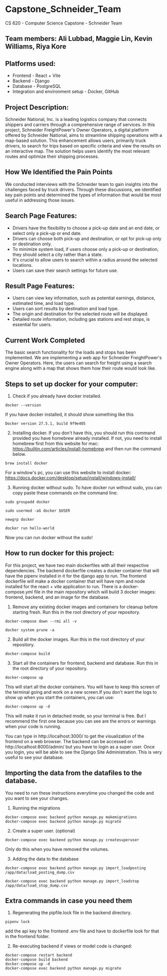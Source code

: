 # Capstone_Schneider_Team
CS 620 - Computer Science Capstone - Schneider Team
## Team members: Ali Lubbad, Maggie Lin, Kevin Williams, Riya Kore

## Platforms used:
- Frontend - React + Vite
- Backend - Django
- Database - PostgreSQL
- Integration and environment setup - Docker, GitHub

## Project Description:
Schneider National, Inc. is a leading logistics company that connects shippers and carriers through a comprehensive range of services. In this project, Schneider FreightPower's Owner Operators, a digital platform offered by Schneider National, aims to streamline shipping operations with a map-based solution. This enhancement allows users, primarily truck drivers, to search for trips based on specific criteria and view the results on an interactive map. The solution helps users identify the most relevant routes and optimize their shipping processes.

## How We Identified the Pain Points
We conducted interviews with the Schneider team to gain insights into the challenges faced by truck drivers. Through these discussions, we identified key pain points and determined the types of information that would be most useful in addressing those issues.

## Search Page Features:
- Drivers have the flexibility to choose a pick-up date and an end date, or select only a pick-up or end date.
- Drivers can choose both pick-up and destination, or opt for pick-up only or destination only.
- To minimize system load, if users choose only a pick-up or destination, they should select a city rather than a state.
- It's crucial to allow users to search within a radius around the selected locations.
- Users can save their search settings for future use.

## Result Page Features:
- Users can view key information, such as potential earnings, distance, estimated time, and load type.
- Users can sort results by destination and load type.
- The origin and destination for the selected route will be displayed.
- Detailed route information, including gas stations and rest stops, is essential for users.

## Current Work Completed
The basic search functionality for the loads and stops has been implemented.
We are implementing a web app for Schneider FreightPower's Owner Operators. Here, the users can search for freight using a search engine along with a map that shows them how their route would look like.

## Steps to set up docker for your computer:
1. Check if you already have docker installed.
```console
docker --version
```
If you have docker installed, it should show something like this
```console
Docker version 27.5.1, build 9f9e405
```
2. Installing docker.
If you don't have this, you should run this command provided you have homebrew already installed. If not, you need to install homebrew first from this website for mac: https://builtin.com/articles/install-homebrew and then run the command below.
```console
brew install docker
```
For a window's pc, you can use this website to install docker: https://docs.docker.com/desktop/setup/install/windows-install/

3. Running docker without sudo.
To have docker run without sudo, you can copy paste these commands on the command line:
```console
sudo groupadd docker
```
```console
sudo usermod -aG docker $USER
```
```console
newgrp docker
```
```console
docker run hello-world
```
Now you can run docker without the sudo!

## How to run docker for this project:

For this project, we have two main dockerfiles with all their respective dependencies. The backend dockerfile creates a docker container that will have the pipenv installed in it for the django app to run. The frontend dockerfile will make a docker container that will have npm and node installed for the react + vite application to run. There is a docker-compose.yml file in the main repository which will build 3 docker images: frontend, backend, and an image for the database.

1. Remove any existing docker images and containers for cleanup before starting fresh. Run this in the root directory of your repository. 
```console
docker-compose down --rmi all -v
```
```console
docker system prune -a
```

2. Build all the docker images. Run this in the root directory of your repository.
```console
docker-compose build
```

3. Start all the containers for frontend, backend and database. Run this in the root directory of your repository.
```console
docker-compose up
```
This will start all the docker containers. You will have to keep this screen of the terminal going and work on a new screen.If you don't want the logs to show up when you start the containers, you can use:
```console
docker-compose up -d
```
This will make it run in detached mode, so your terminal is free. But I recommend the first one because you can see are the errors or warnings when your code is running.

You can type in http://localhost:3000/ to get the visualization of the frontend on a web browser. The backend can be accessed on http://localhost:8000/admin/ but you have to login as a super user. Once you login, you will be able to see the Django Site Administration. This is very useful to see your database. 

## Importing the data from the datafiles to the database.

You need to run these instructions everytime you changed the code and you want to see your changes.

1. Running the migrations
```console
docker-compose exec backend python manage.py makemigrations
docker-compose exec backend python manage.py migrate
```

2. Create a super user. (optional)
```console
docker-compose exec backend python manage.py createsuperuser
```
Only do this when you have removed the volumes.

3. Adding the data to the database
```console
docker-compose exec backend python manage.py import_loadposting /app/data/load_posting_dump.csv

docker-compose exec backend python manage.py import_loadstop /app/data/load_stop_dump.csv
```

## Extra commands in case you need them

1. Regenerating the pipfile.lock file in the backend directory.
```console
pipenv lock
```

add the api key to the frontend .env file and have to dockerfile look for that in the frontend folder. 

2. Re-executing backend if views or model code is changed:
```console
docker-compose restart backend
docker-compose build backend
docker-compose up -d
docker-compose exec backend python manage.py migrate
```

